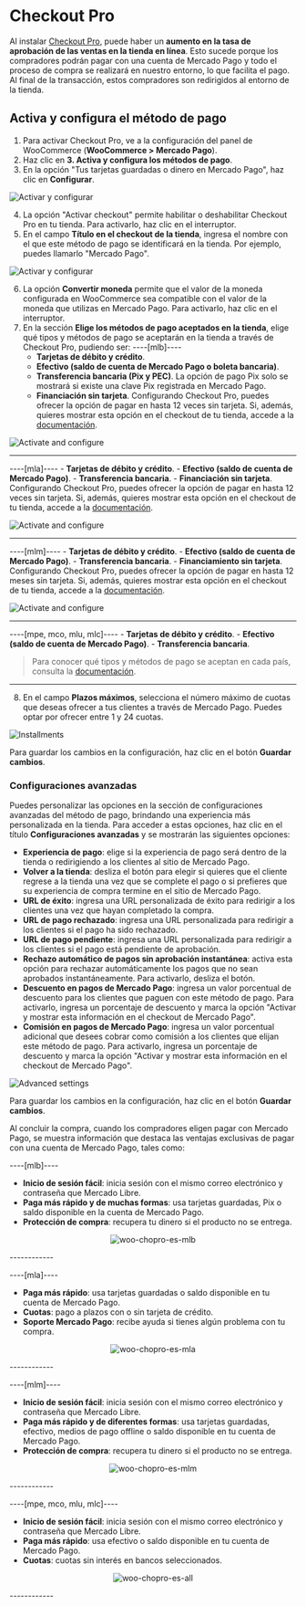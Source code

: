 # Checkout Pro

Al instalar [Checkout Pro](/developers/es/docs/checkout-pro/landing), puede haber un **aumento en la tasa de aprobación de las ventas en la tienda en línea**. Esto sucede porque los compradores podrán pagar con una cuenta de Mercado Pago y todo el proceso de compra se realizará en nuestro entorno, lo que facilita el pago. Al final de la transacción, estos compradores son redirigidos al entorno de la tienda.

## Activa y configura el método de pago

1. Para activar Checkout Pro, ve a la configuración del panel de WooCommerce (**WooCommerce > Mercado Pago**).
2. Haz clic en **3. Activa y configura los métodos de pago**.
3. En la opción "Tus tarjetas guardadas o dinero en Mercado Pago", haz clic en **Configurar**.

![Activar y configurar](/images/woocomerce/cho-pro-active-configure-es.png)

4. La opción "Activar checkout" permite habilitar o deshabilitar Checkout Pro en tu tienda. Para activarlo, haz clic en el interruptor.
5. En el campo **Título en el checkout de la tienda**, ingresa el nombre con el que este método de pago se identificará en la tienda. Por ejemplo, puedes llamarlo "Mercado Pago".

![Activar y configurar](/images/woocomerce/cho-pro-activate-title-es.png)

6. La opción **Convertir moneda** permite que el valor de la moneda configurada en WooCommerce sea compatible con el valor de la moneda que utilizas en Mercado Pago. Para activarlo, haz clic en el interruptor.
7. En la sección **Elige los métodos de pago aceptados en la tienda**, elige qué tipos y métodos de pago se aceptarán en la tienda a través de Checkout Pro, pudiendo ser:
----[mlb]----
    - **Tarjetas de débito y crédito**.
    - **Efectivo (saldo de cuenta de Mercado Pago o boleta bancaria)**.
    - **Transferencia bancaria (Pix y PEC)**. La opción de pago Pix solo se mostrará si existe una clave Pix registrada en Mercado Pago.
    - **Financiación sin tarjeta**. Configurando Checkout Pro, puedes ofrecer la opción de pagar en hasta 12 veces sin tarjeta. Si, además, quieres mostrar esta opción en el checkout de tu tienda, accede a la [documentación](/developers/es/docs/woocommerce/payments-configuration/mercado-credito).

![Activate and configure](/images/woocomerce/cho-pro-convert-payments-methods-pt.png)

------------
----[mla]----
    - **Tarjetas de débito y crédito**.
    - **Efectivo (saldo de cuenta de Mercado Pago)**.
    - **Transferencia bancaria**.
    - **Financiación sin tarjeta**. Configurando Checkout Pro, puedes ofrecer la opción de pagar en hasta 12 veces sin tarjeta. Si, además, quieres mostrar esta opción en el checkout de tu tienda, accede a la [documentación](/developers/es/docs/woocommerce/payments-configuration/mercado-credito).

![Activate and configure](/images/woocomerce/cho-pro-payments-methods-es.gif)

------------
----[mlm]----
    - **Tarjetas de débito y crédito**.
    - **Efectivo (saldo de cuenta de Mercado Pago)**.
    - **Transferencia bancaria**.
    - **Financiamiento sin tarjeta**. Configurando Checkout Pro, puedes ofrecer la opción de pagar en hasta 12 meses sin tarjeta. Si, además, quieres mostrar esta opción en el checkout de tu tienda, accede a la [documentación](/developers/es/docs/woocommerce/payments-configuration/mercado-credito).

![Activate and configure](/images/woocomerce/cho-pro-payments-methods-es.gif)

------------
----[mpe, mco, mlu, mlc]----
    - **Tarjetas de débito y crédito**.
    - **Efectivo (saldo de cuenta de Mercado Pago)**.
    - **Transferencia bancaria**.

> Para conocer qué tipos y métodos de pago se aceptan en cada país, consulta la [documentación](/developers/es/docs/sales-processing/payment-methods).

------------
8. En el campo **Plazos máximos**, selecciona el número máximo de cuotas que deseas ofrecer a tus clientes a través de Mercado Pago. Puedes optar por ofrecer entre 1 y 24 cuotas.

![Installments](/images/woocomerce/cho-pro-installment-es.png)

Para guardar los cambios en la configuración, haz clic en el botón **Guardar cambios**.

### Configuraciones avanzadas

Puedes personalizar las opciones en la sección de configuraciones avanzadas del método de pago, brindando una experiencia más personalizada en la tienda. Para acceder a estas opciones, haz clic en el título **Configuraciones avanzadas** y se mostrarán las siguientes opciones:

- **Experiencia de pago**: elige si la experiencia de pago será dentro de la tienda o redirigiendo a los clientes al sitio de Mercado Pago.
- **Volver a la tienda**: desliza el botón para elegir si quieres que el cliente regrese a la tienda una vez que se complete el pago o si prefieres que su experiencia de compra termine en el sitio de Mercado Pago.
- **URL de éxito**: ingresa una URL personalizada de éxito para redirigir a los clientes una vez que hayan completado la compra.
- **URL de pago rechazado**: ingresa una URL personalizada para redirigir a los clientes si el pago ha sido rechazado.
- **URL de pago pendiente**: ingresa una URL personalizada para redirigir a los clientes si el pago está pendiente de aprobación.
- **Rechazo automático de pagos sin aprobación instantánea**: activa esta opción para rechazar automáticamente los pagos que no sean aprobados instantáneamente. Para activarlo, desliza el botón.
- **Descuento en pagos de Mercado Pago**: ingresa un valor porcentual de descuento para los clientes que paguen con este método de pago. Para activarlo, ingresa un porcentaje de descuento y marca la opción "Activar y mostrar esta información en el checkout de Mercado Pago".
- **Comisión en pagos de Mercado Pago**: ingresa un valor porcentual adicional que desees cobrar como comisión a los clientes que elijan este método de pago. Para activarlo, ingresa un porcentaje de descuento y marca la opción "Activar y mostrar esta información en el checkout de Mercado Pago".

![Advanced settings](/images/woocomerce/cho-pro-advanced-settings-es.gif)

Para guardar los cambios en la configuración, haz clic en el botón **Guardar cambios**.

Al concluir la compra, cuando los compradores eligen pagar con Mercado Pago, se muestra información que destaca las ventajas exclusivas de pagar con una cuenta de Mercado Pago, tales como:

----[mlb]----
* **Inicio de sesión fácil**: inicia sesión con el mismo correo electrónico y contraseña que Mercado Libre.
* **Paga más rápido y de muchas formas**: usa tarjetas guardadas, Pix o saldo disponible en la cuenta de Mercado Pago.
* **Protección de compra**: recupera tu dinero si el producto no se entrega.

<center>

![woo-chopro-es-mlb](/images/woocomerce/woo-chopro-es-mlb.png)

</center>
------------

----[mla]----
* **Paga más rápido**: usa tarjetas guardadas o saldo disponible en tu cuenta de Mercado Pago.
* **Cuotas**: pago a plazos con o sin tarjeta de crédito.
* **Soporte Mercado Pago**: recibe ayuda si tienes algún problema con tu compra.

<center>

![woo-chopro-es-mla](/images/woocomerce/woo-chopro-es-mla.png)

</center>
------------

----[mlm]----
* **Inicio de sesión fácil**: inicia sesión con el mismo correo electrónico y contraseña que Mercado Libre.
* **Paga más rápido y de diferentes formas**: usa tarjetas guardadas, efectivo, medios de pago offline o saldo disponible en tu cuenta de Mercado Pago.
* **Protección de compra**: recupera tu dinero si el producto no se entrega.

<center>

![woo-chopro-es-mlm](/images/woocomerce/woo-chopro-es-mlm.png)

</center>
------------

----[mpe, mco, mlu, mlc]----
* **Inicio de sesión fácil**: inicia sesión con el mismo correo electrónico y contraseña que Mercado Libre.
* **Paga más rápido**: usa efectivo o saldo disponible en tu cuenta de Mercado Pago.
* **Cuotas**: cuotas sin interés en bancos seleccionados.

<center>

![woo-chopro-es-all](/images/woocomerce/woo-chopro-es-all.png)

</center>
------------